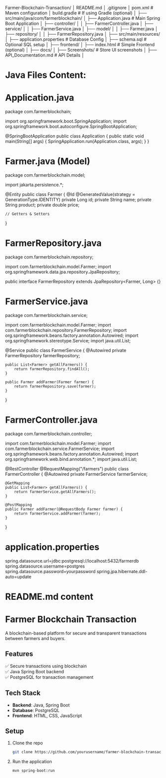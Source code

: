 Farmer-Blockchain-Transaction/
│   README.md
│   .gitignore
│   pom.xml  # Maven configuration
│   build.gradle  # If using Gradle (optional)
│
├── src/main/java/com/farmerblockchain/
│   ├── Application.java  # Main Spring Boot Application
│   ├── controller/
│   │   ├── FarmerController.java
│   ├── service/
│   │   ├── FarmerService.java
│   ├── model/
│   │   ├── Farmer.java
│   ├── repository/
│   │   ├── FarmerRepository.java
│
├── src/main/resources/
│   ├── application.properties  # Database Config
│   ├── schema.sql  # Optional SQL setup
│
├── frontend/
│   ├── index.html  # Simple Frontend (optional)
│
├── docs/
│   ├── Screenshots/  # Store UI screenshots
│   ├── API_Documentation.md  # API Details
│
# Java Files Content:

# Application.java
package com.farmerblockchain;

import org.springframework.boot.SpringApplication;
import org.springframework.boot.autoconfigure.SpringBootApplication;

@SpringBootApplication
public class Application {
    public static void main(String[] args) {
        SpringApplication.run(Application.class, args);
    }
}

# Farmer.java (Model)
package com.farmerblockchain.model;

import jakarta.persistence.*;

@Entity
public class Farmer {
    @Id
    @GeneratedValue(strategy = GenerationType.IDENTITY)
    private Long id;
    private String name;
    private String product;
    private double price;

    // Getters & Setters
}

# FarmerRepository.java
package com.farmerblockchain.repository;

import com.farmerblockchain.model.Farmer;
import org.springframework.data.jpa.repository.JpaRepository;

public interface FarmerRepository extends JpaRepository<Farmer, Long> {}

# FarmerService.java
package com.farmerblockchain.service;

import com.farmerblockchain.model.Farmer;
import com.farmerblockchain.repository.FarmerRepository;
import org.springframework.beans.factory.annotation.Autowired;
import org.springframework.stereotype.Service;
import java.util.List;

@Service
public class FarmerService {
    @Autowired
    private FarmerRepository farmerRepository;
    
    public List<Farmer> getAllFarmers() {
        return farmerRepository.findAll();
    }
    
    public Farmer addFarmer(Farmer farmer) {
        return farmerRepository.save(farmer);
    }
}

# FarmerController.java
package com.farmerblockchain.controller;

import com.farmerblockchain.model.Farmer;
import com.farmerblockchain.service.FarmerService;
import org.springframework.beans.factory.annotation.Autowired;
import org.springframework.web.bind.annotation.*;
import java.util.List;

@RestController
@RequestMapping("/farmers")
public class FarmerController {
    @Autowired
    private FarmerService farmerService;

    @GetMapping
    public List<Farmer> getAllFarmers() {
        return farmerService.getAllFarmers();
    }
    
    @PostMapping
    public Farmer addFarmer(@RequestBody Farmer farmer) {
        return farmerService.addFarmer(farmer);
    }
}

# application.properties
spring.datasource.url=jdbc:postgresql://localhost:5432/farmerdb
spring.datasource.username=postgres
spring.datasource.password=yourpassword
spring.jpa.hibernate.ddl-auto=update

# README.md content
# Farmer Blockchain Transaction
A blockchain-based platform for secure and transparent transactions between farmers and buyers.

## Features
✅ Secure transactions using blockchain  
✅ Java Spring Boot backend  
✅ PostgreSQL for transaction management  

## Tech Stack
- **Backend**: Java, Spring Boot  
- **Database**: PostgreSQL  
- **Frontend**: HTML, CSS, JavaScript  

## Setup
1. Clone the repo  
   ```bash
   git clone https://github.com/yourusername/farmer-blockchain-transaction.git
   ```
2. Run the application  
   ```bash
   mvn spring-boot:run  
   ```

